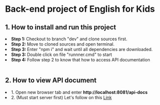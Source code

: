 # Back-end project of English for Kids

## 1. How to install and run this project

<li><b>Step 1: </b>Checkout to branch "dev" and clone sources first.</li>
<li><b>Step 2: </b>Move to cloned sources and open terminal.</li>
<li><b>Step 3: </b>Enter "npm i" and wait until all dependencies are downloaded.</li>
<li><b>Step 3: </b>Double click on file "runnner.cmd" to start</li>
<li><b>Step 4: </b>Follow step 2 to know that how to access API documentation</li>

</br>

## 2. How to view API document

<li>1. Open new browser tab and enter <b>http://localhost:8081/api-docs</b></li>

<li>2. (Must start server first) Let's follow on this
<a target="_blank" href="http://localhost:8081/api-docs">Link</a></li>
